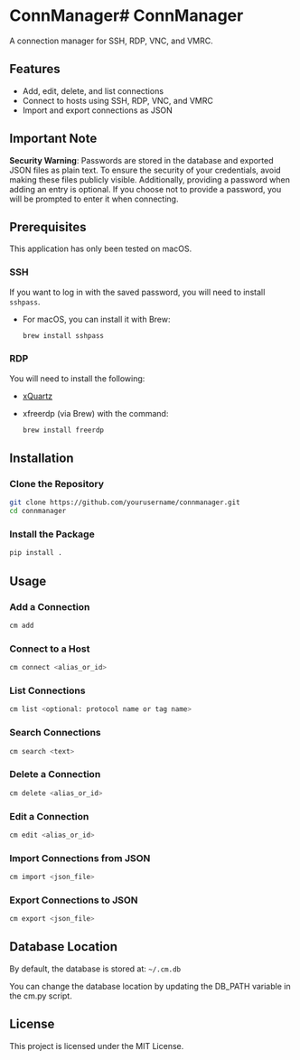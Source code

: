 # ConnManager# ConnManager

A connection manager for SSH, RDP, VNC, and VMRC.

## Features

- Add, edit, delete, and list connections
- Connect to hosts using SSH, RDP, VNC, and VMRC
- Import and export connections as JSON

## Important Note

**Security Warning**: Passwords are stored in the database and exported JSON files as plain text. To ensure the security of your credentials, avoid making these files publicly visible. Additionally, providing a password when adding an entry is optional. If you choose not to provide a password, you will be prompted to enter it when connecting.

## Prerequisites

This application has only been tested on macOS.

### SSH

If you want to log in with the saved password, you will need to install `sshpass`.

- For macOS, you can install it with Brew:

  ```sh
  brew install sshpass
  ```

### RDP

You will need to install the following:

- [xQuartz](https://www.xquartz.org/)

- xfreerdp (via Brew) with the command:

  ```sh
  brew install freerdp
  ```

## Installation

### Clone the Repository

```sh
git clone https://github.com/yourusername/connmanager.git
cd connmanager
```

### Install the Package

```sh
pip install .
```

## Usage

### Add a Connection

```sh
cm add
```

### Connect to a Host

```sh
cm connect <alias_or_id>
```

### List Connections

```sh
cm list <optional: protocol name or tag name>
```

### Search Connections

```sh
cm search <text>
```

### Delete a Connection

```sh
cm delete <alias_or_id>
```

### Edit a Connection

```sh
cm edit <alias_or_id>
```

### Import Connections from JSON

```sh
cm import <json_file>
```

### Export Connections to JSON

```sh
cm export <json_file>
```

## Database Location

By default, the database is stored at: `~/.cm.db`

You can change the database location by updating the DB_PATH variable in the cm.py script.

## License

This project is licensed under the MIT License.
